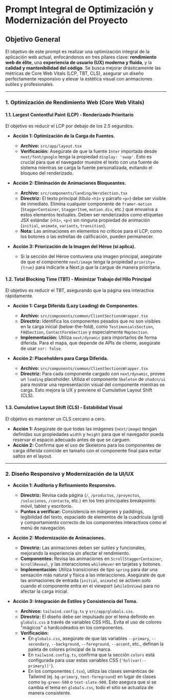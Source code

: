 
# Prompt Integral de Optimización y Modernización del Proyecto

## Objetivo General

El objetivo de este prompt es realizar una optimización integral de la aplicación web actual, enfocándonos en tres pilares clave: **rendimiento web de élite**, una **experiencia de usuario (UX) moderna y fluida**, y la **calidad y mantenibilidad del código**. Se busca mejorar drásticamente las métricas de Core Web Vitals (LCP, TBT, CLS), asegurar un diseño perfectamente responsivo y elevar la estética visual con animaciones sutiles y profesionales.

---

### 1. Optimización de Rendimiento Web (Core Web Vitals)

#### **1.1. Largest Contentful Paint (LCP) - Renderizado Prioritario**

El objetivo es reducir el LCP por debajo de los 2.5 segundos.

*   **Acción 1: Optimización de la Carga de Fuentes.**
    *   **Archivo:** `src/app/layout.tsx`
    *   **Verificación:** Asegúrate de que la fuente `Inter` importada desde `next/font/google` tenga la propiedad `display: 'swap'`. Esto es crucial para que el navegador muestre el texto con una fuente de sistema mientras se carga la fuente personalizada, evitando el bloqueo del renderizado.

*   **Acción 2: Eliminación de Animaciones Bloqueantes.**
    *   **Archivo:** `src/components/landing/HeroSection.tsx`
    *   **Directriz:** El texto principal (título `<h1>` y párrafo `<p>`) debe ser visible de inmediato. Elimina cualquier componente de `framer-motion` (`StaggerContainer`, `StaggerItem`, `motion.div`, etc.) que envuelva a estos elementos textuales. Deben ser renderizados como etiquetas JSX estándar (`<h1>`, `<p>`) sin ninguna propiedad de animación (`initial`, `animate`, `variants`, `transition`).
    *   **Nota:** Las animaciones en elementos no críticos para el LCP, como los botones o las estrellas de calificación, pueden permanecer.

*   **Acción 3: Priorización de la Imagen del Héroe (si aplica).**
    *   Si la sección del Héroe contuviera una imagen principal, asegúrate de que el componente `next/image` tenga la propiedad `priority={true}` para indicarle a Next.js que la cargue de manera prioritaria.

#### **1.2. Total Blocking Time (TBT) - Minimizar Trabajo del Hilo Principal**

El objetivo es reducir el TBT, asegurando que la página sea interactiva rápidamente.

*   **Acción 1: Carga Diferida (Lazy Loading) de Componentes.**
    *   **Archivo:** `src/components/common/ClientSectionsWrapper.tsx`
    *   **Directriz:** Identifica los componentes pesados que no son visibles en la carga inicial (below-the-fold), como `TestimonialsSection`, `FAQSection`, `ContactFormSection` y especialmente `MapSection`.
    *   **Implementación:** Utiliza `next/dynamic` para importarlos de forma diferida. Para el mapa, que depende de APIs de cliente, asegúrate de usar `ssr: false`.

*   **Acción 2: Placeholders para Carga Diferida.**
    *   **Archivo:** `src/components/common/ClientSectionsWrapper.tsx`
    *   **Directriz:** Para cada componente cargado con `next/dynamic`, provee un `loading` placeholder. Utiliza el componente `Skeleton` de `shadcn/ui` para mostrar una representación visual del componente mientras se carga. Esto mejora la UX y previene el Cumulative Layout Shift (CLS).

#### **1.3. Cumulative Layout Shift (CLS) - Estabilidad Visual**

El objetivo es mantener un CLS cercano a cero.

*   **Acción 1:** Asegúrate de que todas las imágenes (`next/image`) tengan definidas sus propiedades `width` y `height` para que el navegador pueda reservar el espacio adecuado antes de que se carguen.
*   **Acción 2:** Confirma que el uso de Skeletons para los componentes de carga diferida coincide en tamaño con el componente final para evitar saltos en el layout.

---

### 2. Diseño Responsivo y Modernización de la UI/UX

*   **Acción 1: Auditoría y Refinamiento Responsivo.**
    *   **Directriz:** Revisa cada página (`/`, `/productos`, `/proyectos`, `/soluciones`, `/contacto`, etc.) en los tres principales breakpoints: móvil, tablet y escritorio.
    *   **Puntos a verificar:** Consistencia en márgenes y paddings, legibilidad del texto, espaciado de elementos de la cuadrícula (grid) y comportamiento correcto de los componentes interactivos como el menú de navegación.

*   **Acción 2: Modernización de Animaciones.**
    *   **Directriz:** Las animaciones deben ser sutiles y funcionales, mejorando la experiencia sin afectar el rendimiento.
    *   **Componentes:** Revisa las animaciones en `ScrollStaggerContainer`, `ScrollReveal`, y las interacciones `whileHover` en tarjetas y botones.
    *   **Implementación:** Utiliza transiciones de tipo `spring` para dar una sensación más natural y física a las interacciones. Asegúrate de que las animaciones de entrada (`initial`, `animate`) se activen solo cuando el componente entra en el viewport (`whileInView`) para no afectar la carga inicial.

*   **Acción 3: Integración de Estilos y Consistencia del Tema.**
    *   **Archivos:** `tailwind.config.ts` y `src/app/globals.css`.
    *   **Directriz:** El diseño debe ser impulsado por el tema definido en `globals.css` a través de variables CSS HSL. Evita el uso de colores "mágicos" o hardcodeados en los componentes.
    *   **Verificación:**
        *   En `globals.css`, asegúrate de que las variables `--primary`, `--secondary`, `--background`, `--foreground`, `--accent`, etc., definan la paleta de colores principal de la marca.
        *   En `tailwind.config.ts`, confirma que la sección `colors` está configurada para usar estas variables CSS (`'hsl(var(--primary))'`).
        *   En los componentes (`.tsx`), utiliza las clases semánticas de Tailwind (ej. `bg-primary`, `text-foreground`) en lugar de clases como `bg-green-500` o `text-slate-900`. Esto asegura que si se cambia el tema en `globals.css`, todo el sitio se actualiza de manera consistente.
